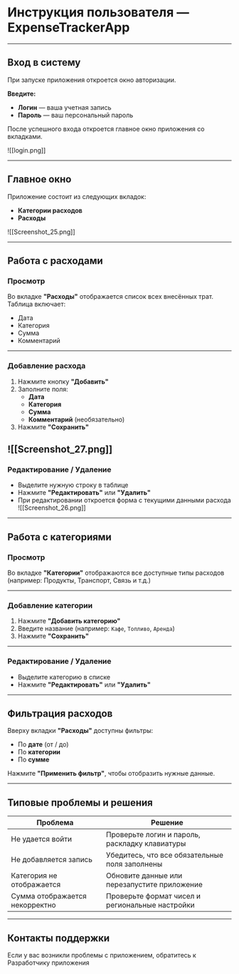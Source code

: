 # Инструкция пользователя — ExpenseTrackerApp

---

## Вход в систему

При запуске приложения откроется окно авторизации.

**Введите:**

- **Логин** — ваша учетная запись  
- **Пароль** — ваш персональный пароль

После успешного входа откроется главное окно приложения со вкладками.

![[login.png]]

---

## Главное окно

Приложение состоит из следующих вкладок:

- **Категории расходов**
- **Расходы**

![[Screenshot_25.png]]

---

## Работа с расходами

### Просмотр

Во вкладке **"Расходы"** отображается список всех внесённых трат. Таблица включает:

- Дата
- Категория
- Сумма
- Комментарий

---

### Добавление расхода

1. Нажмите кнопку **"Добавить"**
2. Заполните поля:
   - **Дата**
   - **Категория**
   - **Сумма**
   - **Комментарий** (необязательно)
1. Нажмите **"Сохранить"**

![[Screenshot_27.png]]
---

### Редактирование / Удаление

- Выделите нужную строку в таблице
- Нажмите **"Редактировать"** или **"Удалить"**
- При редактировании откроется форма с текущими данными расхода
![[Screenshot_26.png]]
---

## Работа с категориями

### Просмотр

Во вкладке **"Категории"** отображаются все доступные типы расходов  
(например: Продукты, Транспорт, Связь и т.д.)

---

### Добавление категории

1. Нажмите **"Добавить категорию"**
2. Введите название (например: `Кафе`, `Топливо`, `Аренда`)
3. Нажмите **"Сохранить"**

---

### Редактирование / Удаление

- Выделите категорию в списке
- Нажмите **"Редактировать"** или **"Удалить"**

---

## Фильтрация расходов

Вверху вкладки **"Расходы"** доступны фильтры:

- По **дате** (от / до)
- По **категории**
- По **сумме**

Нажмите **"Применить фильтр"**, чтобы отобразить нужные данные.

---

## Типовые проблемы и решения

| Проблема                     | Решение                                      |
|-----------------------------|-----------------------------------------------|
| Не удается войти            | Проверьте логин и пароль, раскладку клавиатуры |
| Не добавляется запись       | Убедитесь, что все обязательные поля заполнены |
| Категория не отображается   | Обновите данные или перезапустите приложение  |
| Сумма отображается некорректно | Проверьте формат чисел и региональные настройки |

---

## Контакты поддержки

Если у вас возникли проблемы с приложением, обратитесь к Разработчику приложения
